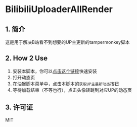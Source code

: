 # BilibiliUploaderAllRender

## 1. 简介

这是用于解决B站看不到想要的UP主更新的tampermonkey脚本

## 2. How 2 Use

   1. 安装本脚本，你可以[点击这个链接](https://www.tampermonkey.net/script_installation.php#url=https://raw.githubusercontent.com/moran0710/BilibiliUploaderAllRender/blob/main/user.js)快速安装
   2. 打开动态页
   3. 在油猴脚本菜单中，点击本脚本的`获取UP主最新动态`按钮
   4. 等待加载结束（不等也行），点击头像转跳到对应UP的动态页

## 3. 许可证

MIT

